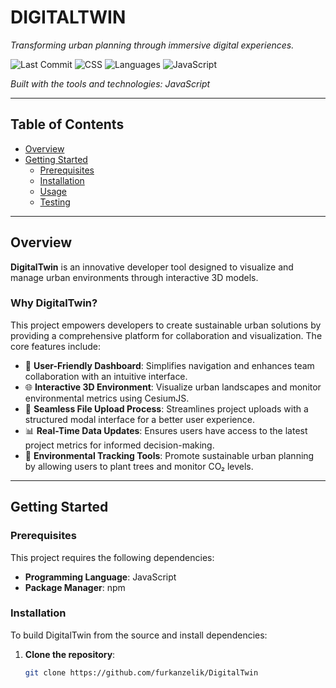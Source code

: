 # DIGITALTWIN

*Transforming urban planning through immersive digital experiences.*

![Last Commit](https://img.shields.io/github/last-commit/furkanzelik/DigitalTwin?label=last%20commit)
![CSS](https://img.shields.io/badge/css-41.5%25-blue)
![Languages](https://img.shields.io/github/languages/count/furkanzelik/DigitalTwin)
![JavaScript](https://img.shields.io/badge/-JavaScript-yellow?logo=javascript)

_Built with the tools and technologies: JavaScript_

---

## Table of Contents

- [Overview](#overview)
- [Getting Started](#getting-started)
  - [Prerequisites](#prerequisites)
  - [Installation](#installation)
  - [Usage](#usage)
  - [Testing](#testing)

---

## Overview

**DigitalTwin** is an innovative developer tool designed to visualize and manage urban environments through interactive 3D models.

### Why DigitalTwin?

This project empowers developers to create sustainable urban solutions by providing a comprehensive platform for collaboration and visualization. The core features include:

- 🌳 **User-Friendly Dashboard**: Simplifies navigation and enhances team collaboration with an intuitive interface.
- 🌐 **Interactive 3D Environment**: Visualize urban landscapes and monitor environmental metrics using CesiumJS.
- 📁 **Seamless File Upload Process**: Streamlines project uploads with a structured modal interface for a better user experience.
- 📊 **Real-Time Data Updates**: Ensures users have access to the latest project metrics for informed decision-making.
- 🌱 **Environmental Tracking Tools**: Promote sustainable urban planning by allowing users to plant trees and monitor CO₂ levels.

---

## Getting Started

### Prerequisites

This project requires the following dependencies:

- **Programming Language**: JavaScript
- **Package Manager**: npm

### Installation

To build DigitalTwin from the source and install dependencies:

1. **Clone the repository**:
   ```bash
   git clone https://github.com/furkanzelik/DigitalTwin
